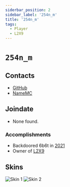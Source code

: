 ```yaml
---
siderbar_position: 2
sidebar_label: '254n_m'
title: '254n_m'
tags:
  - Player
  - L2X9
---
```


# `254n_m`

## Contacts
* [GitHub](https://github.com/254nm)
* [NameMC](https://namemc.com/profile/254m_n.2)

## Joindate
* None found.

### Accomplishments
- Backdoored 6b6t in [2021](../History/2021.md)
- Owner of [L2X9](../MCServers/L2X9.md)

## Skins
![Skin 1](https://s.namemc.com/3d/skin/body.png?id=7afc47e209deb184&model=classic&theta=30&phi=21&time=90&width=100&height=200)
![Skin 2](https://s.namemc.com/3d/skin/body.png?id=9820ff5393a5a57d&model=classic&theta=30&phi=21&time=90&width=100&height=200)
